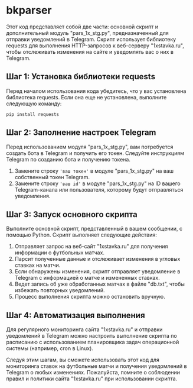 # bkparser

Этот код представляет собой две части: основной скрипт и дополнительный модуль "pars_1x_stg.py", предназначенный для отправки уведомлений в Telegram. Скрипт использует библиотеку requests для выполнения HTTP-запросов к веб-серверу "1xstavka.ru", чтобы отслеживать изменения на сайте и уведомлять вас о них в Telegram.

## Шаг 1: Установка библиотеки requests

Перед началом использования кода убедитесь, что у вас установлена библиотека requests. Если она еще не установлена, выполните следующую команду:

```
pip install requests
```

## Шаг 2: Заполнение настроек Telegram

Перед использованием модуля "pars_1x_stg.py", вам потребуется создать бота в Telegram и получить его токен. Следуйте инструкциям Telegram по созданию бота и получению токена.

1. Замените строку `'ваш токен'` в модуле "pars_1x_stg.py" на ваш собственный токен Telegram.
2. Замените строку `'ваш id'` в модуле "pars_1x_stg.py" на ID вашего Telegram-канала или пользователя, которому будут отправляться уведомления.

## Шаг 3: Запуск основного скрипта

Выполните основной скрипт, представленный в вашем сообщении, с помощью Python. Скрипт выполняет следующие действия:

1. Отправляет запрос на веб-сайт "1xstavka.ru" для получения информации о футбольных матчах.
2. Парсит полученные данные и отслеживает изменения в угловых ставках на матчи.
3. Если обнаружены изменения, скрипт отправляет уведомление в Telegram с информацией о матче и измененных ставках.
4. Ведет запись об уже обработанных матчах в файле "db.txt", чтобы избежать повторных уведомлений.
5. Процесс выполнения скрипта можно остановить вручную.

## Шаг 4: Автоматизация выполнения

Для регулярного мониторинга сайта "1xstavka.ru" и отправки уведомлений в Telegram можно настроить выполнение скрипта по расписанию с использованием планировщика задач операционной системы (например, cron в Linux).

Следуя этим шагам, вы сможете использовать этот код для мониторинга ставок на футбольные матчи и получения уведомлений в Telegram о любых изменениях. Пожалуйста, помните о соблюдении правил и политики сайта "1xstavka.ru" при использовании скрипта.
